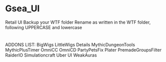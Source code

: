 # Gsea_UI
Retail UI
Backup your WTF folder
Rename as written in the WTF folder, following UPPERCASE and lowercase
#
#
#
ADDONS LIST:
BigWigs
LittleWigs
Details
MythicDungeonTools
MythicPlusTimer
OmniCC
OmniCD
PartyPetsFix
Plater
PremadeGroupsFilter
RaiderIO
Simulationcraft
Uber UI
WeakAuras
